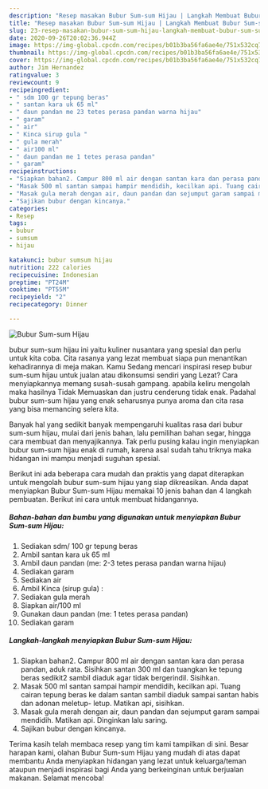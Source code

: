 ```yaml
---
description: "Resep masakan Bubur Sum-sum Hijau | Langkah Membuat Bubur Sum-sum Hijau Yang Menggugah Selera"
title: "Resep masakan Bubur Sum-sum Hijau | Langkah Membuat Bubur Sum-sum Hijau Yang Menggugah Selera"
slug: 23-resep-masakan-bubur-sum-sum-hijau-langkah-membuat-bubur-sum-sum-hijau-yang-menggugah-selera
date: 2020-09-26T20:02:36.944Z
image: https://img-global.cpcdn.com/recipes/b01b3ba56fa6ae4e/751x532cq70/bubur-sum-sum-hijau-foto-resep-utama.jpg
thumbnail: https://img-global.cpcdn.com/recipes/b01b3ba56fa6ae4e/751x532cq70/bubur-sum-sum-hijau-foto-resep-utama.jpg
cover: https://img-global.cpcdn.com/recipes/b01b3ba56fa6ae4e/751x532cq70/bubur-sum-sum-hijau-foto-resep-utama.jpg
author: Jim Hernandez
ratingvalue: 3
reviewcount: 9
recipeingredient:
- " sdm 100 gr tepung beras"
- " santan kara uk 65 ml"
- " daun pandan me 23 tetes perasa pandan warna hijau"
- " garam"
- " air"
- " Kinca sirup gula "
- " gula merah"
- " air100 ml"
- " daun pandan me 1 tetes perasa pandan"
- " garam"
recipeinstructions:
- "Siapkan bahan2. Campur 800 ml air dengan santan kara dan perasa pandan, aduk rata. Sisihkan santan 300 ml dan tuangkan ke tepung beras sedikit2 sambil diaduk agar tidak bergerindil. Sisihkan."
- "Masak 500 ml santan sampai hampir mendidih, kecilkan api. Tuang cairan tepung beras ke dalam santan sambil diaduk sampai santan habis dan adonan meletup- letup. Matikan api, sisihkan."
- "Masak gula merah dengan air, daun pandan dan sejumput garam sampai mendidih. Matikan api. Dinginkan lalu saring."
- "Sajikan bubur dengan kincanya."
categories:
- Resep
tags:
- bubur
- sumsum
- hijau

katakunci: bubur sumsum hijau 
nutrition: 222 calories
recipecuisine: Indonesian
preptime: "PT24M"
cooktime: "PT55M"
recipeyield: "2"
recipecategory: Dinner

---
```



![Bubur Sum-sum Hijau](https://img-global.cpcdn.com/recipes/b01b3ba56fa6ae4e/751x532cq70/bubur-sum-sum-hijau-foto-resep-utama.jpg)


bubur sum-sum hijau ini yaitu kuliner nusantara yang spesial dan perlu untuk kita coba. Cita rasanya yang lezat membuat siapa pun menantikan kehadirannya di meja makan.
Kamu Sedang mencari inspirasi resep bubur sum-sum hijau untuk jualan atau dikonsumsi sendiri yang Lezat? Cara menyiapkannya memang susah-susah gampang. apabila keliru mengolah maka hasilnya Tidak Memuaskan dan justru cenderung tidak enak. Padahal bubur sum-sum hijau yang enak seharusnya punya aroma dan cita rasa yang bisa memancing selera kita.

Banyak hal yang sedikit banyak mempengaruhi kualitas rasa dari bubur sum-sum hijau, mulai dari jenis bahan, lalu pemilihan bahan segar, hingga cara membuat dan menyajikannya. Tak perlu pusing kalau ingin menyiapkan bubur sum-sum hijau enak di rumah, karena asal sudah tahu triknya maka hidangan ini mampu menjadi suguhan spesial.




Berikut ini ada beberapa cara mudah dan praktis yang dapat diterapkan untuk mengolah bubur sum-sum hijau yang siap dikreasikan. Anda dapat menyiapkan Bubur Sum-sum Hijau memakai 10 jenis bahan dan 4 langkah pembuatan. Berikut ini cara untuk membuat hidangannya.

<!--inarticleads1-->

##### Bahan-bahan dan bumbu yang digunakan untuk menyiapkan Bubur Sum-sum Hijau:

1. Sediakan  sdm/ 100 gr tepung beras
1. Ambil  santan kara uk 65 ml
1. Ambil  daun pandan (me: 2-3 tetes perasa pandan warna hijau)
1. Sediakan  garam
1. Sediakan  air
1. Ambil  Kinca (sirup gula) :
1. Sediakan  gula merah
1. Siapkan  air/100 ml
1. Gunakan  daun pandan (me: 1 tetes perasa pandan)
1. Sediakan  garam




<!--inarticleads2-->

##### Langkah-langkah menyiapkan Bubur Sum-sum Hijau:

1. Siapkan bahan2. Campur 800 ml air dengan santan kara dan perasa pandan, aduk rata. Sisihkan santan 300 ml dan tuangkan ke tepung beras sedikit2 sambil diaduk agar tidak bergerindil. Sisihkan.
1. Masak 500 ml santan sampai hampir mendidih, kecilkan api. Tuang cairan tepung beras ke dalam santan sambil diaduk sampai santan habis dan adonan meletup- letup. Matikan api, sisihkan.
1. Masak gula merah dengan air, daun pandan dan sejumput garam sampai mendidih. Matikan api. Dinginkan lalu saring.
1. Sajikan bubur dengan kincanya.




Terima kasih telah membaca resep yang tim kami tampilkan di sini. Besar harapan kami, olahan Bubur Sum-sum Hijau yang mudah di atas dapat membantu Anda menyiapkan hidangan yang lezat untuk keluarga/teman ataupun menjadi inspirasi bagi Anda yang berkeinginan untuk berjualan makanan. Selamat mencoba!
